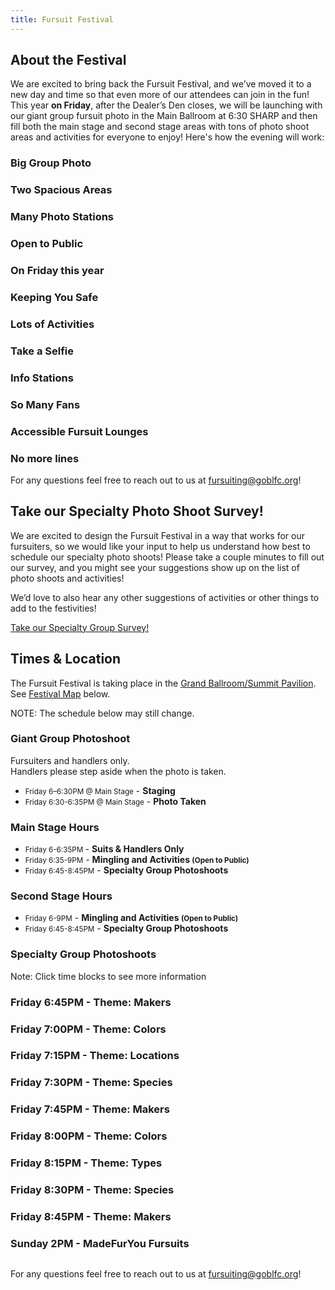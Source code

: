 ```yaml
---
title: Fursuit Festival
---
```

<div class="one_full"><h2><span>About the Festival</span></h2><div class="page-wrapper">
<p>We are excited to bring back the Fursuit Festival, and we’ve moved it to a new day and time so that even more of our attendees can join in the fun! This year <strong>on Friday</strong>, after the Dealer’s Den closes, we will be launching with our giant group fursuit photo in the Main Ballroom at 6:30 SHARP and then fill both the main stage and second stage areas with tons of photo shoot areas and activities for everyone to enjoy! Here's how the evening will work:</p>

<div class="chunk-accordion one_third"><h3 class="accordion-title">Big Group Photo</h3><div class="accordion-content" style="display: none;"><p>The Festival will be Friday evening, from 6:30PM after the giant group fursuit photo, until 9:00PM. Suiters can begin staging at 6:00PM in the main ballroom, but there won’t be any special fursuit tag giveaways so there’s no need to fall in line – just show up!</p>
</div></div>

<div class="chunk-accordion one_third"><h3 class="accordion-title">Two Spacious Areas</h3><div class="accordion-content" style="display: none;"><p>Photo shoot and activity areas will be available in BOTH the main stage and second stage areas on the main level of the Grand Sierra Resort. That means a whopping SIXTY THOUSAND square feet of space for fursuiters, photographers, and other people to freely wander and mingle!</p>
</div></div>

<div class="chunk-accordion one_third"><h3 class="accordion-title">Many Photo Stations</h3><div class="accordion-content" style="display: none;"><p>There will be EIGHT dedicated photo stations which will have officially scheduled photo shoots taking place, twice the amount of official stations from last year! And the impromptu photo station will be back again this year as well – so even if you’re not on the schedule, you can still get the red carpet treatment! To suggest a photo shoot, <a href="https://goo.gl/forms/SHlIFjsHlklqHYW92" target="_blank"><strong>fill out our survey</strong>.</a><br>
 To get a group photo at the impromptu station, just assemble your group and walk right up!</p>
</div></div>

<div class="chunk-accordion one_third"><h3 class="accordion-title">Open to Public</h3><div class="accordion-content" style="display: none;"><p>After the giant group fursuit photo, the festival begins! Suiters and non-suiters mingle across both rooms, creating lots of great interaction opportunities for fursuiters, which means all the one-on-one interaction time you can get without needing to keep up with a parade line!</p>
</div></div>

<div class="chunk-accordion one_third"><h3 class="accordion-title">On Friday this year</h3><div class="accordion-content" style="display: none;"><p>The Festival will be on <strong>Friday</strong> this year. Group photo will be taken at 6:30pm, after which the festival lasts until 9pm.</p>
</div></div>

<div class="chunk-accordion one_third"><h3 class="accordion-title">Keeping You Safe</h3><div class="accordion-content" style="display: none;"><p>Security will be present around spaces still restricted to con attendees only, such as the fursuit lounge or video game room.</p>
</div></div>

<div class="chunk-accordion one_third"><h3 class="accordion-title">Lots of Activities</h3><div class="accordion-content" style="display: none;"><p>You’ll see a lot of your favorite activities from last year returning, as well as a few new stations to try out. Be sure to stop by all of them to enjoy playing with all of your suiting and non-suiting friends – but please don’t take any props with you!</p>
</div></div>

<div class="chunk-accordion one_third"><h3 class="accordion-title">Take a Selfie</h3><div class="accordion-content" style="display: none;"><p>We’re introducing Selfie Stations this year, where you can borrow our selfie stick! Then, we can tweet out the picture for you to download!</p>
</div></div>

<div class="chunk-accordion one_third"><h3 class="accordion-title">Info Stations</h3><div class="accordion-content" style="display: none;"><p>Not sure of where a photo station is or when a particular photo shoot is happening? There will now be information stations available in the main ballroom, second stage area, and fursuit lounge, that will hold lots of useful information to help you plan your festival schedule! We will also have team members from Con Ops floating around able to answer your questions live, and big paper copies of the photo schedule hung up around the rooms.</p>
</div></div>

<div class="chunk-accordion one_third"><h3 class="accordion-title">So Many Fans</h3><div class="accordion-content" style="display: none;"><p>Powerful fans will be scattered around the Festival, for a quick refresher without having to use the fursuit lounge.</p>
</div></div>

<div class="chunk-accordion one_third"><h3 class="accordion-title">Accessible Fursuit Lounges</h3><div class="accordion-content" style="display: none;"><p>There will be two fursuit lounges available - The main fursuit lounge by second stage, and part of backstage behind main stage will be available as well. But these areas will still be very busy; please keep your visits as brief as you can to make room for others who need it.</p>
</div></div>

<div class="chunk-accordion one_third"><h3 class="accordion-title">No more lines</h3><div class="accordion-content" style="display: none;"><p>This year, we eliminated any reason to form a line: There is no special fursuit tag giveaway. You can mingle in Second Stage if you like until the group photo time. Non-suiters simply mingle in Second Stage until the photo is taken.</p>
</div></div>

<div class="clear"></div>

For any questions feel free to reach out to us at <a href="mailto:fursuiting@goblfc.org">fursuiting@goblfc.org</a>!
<div class="clear"></div></div></div>

<div class="one_full hide"><h2><span>Take our Specialty Photo Shoot Survey!</span></h2><div class="page-wrapper"><p>We are excited to design the Fursuit Festival in a way that works for our fursuiters, so we would like your input to help us understand how best to schedule our specialty photo shoots! Please take a couple minutes to fill out our survey, and you might see your suggestions show up on the list of photo shoots and activities!</p>
<p>We’d love to also hear any other suggestions of activities or other things to add to the festivities!</p>
<p class="textcenter"><a class="button" href="https://goo.gl/forms/SHlIFjsHlklqHYW92" target="_blank">Take our Specialty Group Survey!</a></p>
<div class="clear"></div></div></div>

<div class="one_full textcenter"><h2><span>Times &amp; Location</span></h2><div class="page-wrapper">
<p>The Fursuit Festival is taking place in the <a href="/events/map/">Grand Ballroom/Summit Pavilion</a>. See <a href="https://www.goblfc.org/wp-content/uploads/map-fursuit-festival2017.jpg" target="_blank">Festival Map</a> below.</p>

<p>NOTE: The schedule below may still change.</p>

<div class="one_half textleft"><div class="skivdiv-content"><h3>Giant Group Photoshoot</h3>
<p>Fursuiters and handlers only.<br>Handlers please step aside when the photo is taken.</p>
<ul class="nobull">
<li><small>Friday 6–6:30PM @ Main Stage</small> - <strong>Staging</strong></li>
<li><small>Friday 6:30-6:35PM @ Main Stage</small> - <strong>Photo Taken</strong></li>
</ul>
<h3>Main Stage Hours</h3>
<ul class="nobull">
<li><small>Friday 6-6:35PM </small> - <strong>Suits &amp; Handlers Only</strong></li>
<li><small>Friday 6:35-9PM</small> - <strong>Mingling and Activities <small>(Open to Public)</small></strong></li>
<li><small>Friday 6:45-8:45PM</small> - <strong>Specialty Group Photoshoots</strong></li>
</ul>
<h3>Second Stage Hours</h3>
<ul class="nobull">
<li><small>Friday 6-9PM</small> - <strong>Mingling and Activities <small>(Open to Public)</small></strong></li>
<li><small>Friday 6:45-8:45PM</small> - <strong>Specialty Group Photoshoots</strong></li>
</ul>
<div class="clear"></div></div></div>

<div id="list-photoshoots" class="one_half textleft"><div class="skivdiv-content"><h3>Specialty Group Photoshoots</h3>
<p>Note: Click time blocks to see more information</p>
<div class="chunk-accordion">
<h3 class="accordion-title">Friday 6:45PM - <strong>Theme: Makers</strong></h3>
<div class="accordion-content" style="display: none;">
<ul>
<li>Self Made Fursuits <small>(@ PS01)</small></li>
<li>Arend Studios <small>(@ PS02)</small></li>
<li>Dream Machine <small>(@ PS03)</small></li>
<li>Fursuits by Lacy <small>(@ PS04)</small></li>
<li>DWTA <small>(@ PS06)</small></li>
<li>Sparkle Kreations <small>(@ PS07)</small></li>
<li>Beastcub Creations <small>(@ PS08)</small></li>
</ul>
</div>
</div>
<div class="chunk-accordion">
<h3 class="accordion-title">Friday 7:00PM - <strong>Theme: Colors</strong></h3>
<div class="accordion-content" style="display: none;">
<ul>
<li>Green <small>(@ PS01)</small></li>
<li>Blue <small>(@ PS02)</small></li>
<li>Red <small>(@ PS03)</small></li>
<li>Orange <small>(@ PS04)</small></li>
<li>Purple <small>(@ PS06)</small></li>
<li>Yellow <small>(@ PS07)</small></li>
<li>Pink <small>(@ PS08)</small></li>
</ul>
</div>
</div>
<div class="chunk-accordion">
<h3 class="accordion-title">Friday 7:15PM - <strong>Theme: Locations</strong></h3>
<div class="accordion-content" style="display: none;">
<ul>
<li>Four Corners Furs (AZ, UT, CO, WY) <small>(@ PS01)</small></li>
<li>PacNW Furs <small>(@ PS02)</small></li>
<li>Trans-Pacific Furs <small>(@ PS03)</small></li>
<li>Trans-Atlantic Furs <small>(@ PS04)</small></li>
<li>California Furs <small>(@ PS05)</small></li>
<li>Canadian Furs <small>(@ PS06)</small></li>
<li>Latin America &amp; South America Furs <small>(@ PS07)</small></li>
<li>Nevada Furs <small>(@ PS08)</small></li>
</ul>
</div>
</div>
<div class="chunk-accordion">
<h3 class="accordion-title">Friday 7:30PM - <strong>Theme: Species</strong></h3>
<div class="accordion-content" style="display: none;">
<ul>
<li>Wolves <small>(@ PS01)</small></li>
<li>Huskies <small>(@ PS02)</small></li>
<li>Big/Wild Cats <small>(@ PS03)</small></li>
<li>Housecats <small>(@ PS04)</small></li>
<li>Monsters <small>(@ PS05)</small></li>
<li>Rabbits &amp; Rodents <small>(@ PS06)</small></li>
<li>Skunks <small>(@ PS07)</small></li>
<li>Otters <small>(@ PS08)</small></li>
</ul>
</div>
</div>
<div class="chunk-accordion">
<h3 class="accordion-title">Friday 7:45PM - <strong>Theme: Makers</strong></h3>
<div class="accordion-content" style="display: none;">
<ul>
<li>Jill Costumes <small>(@ PS01)</small></li>
<li>Don't Hug Cacti <small>(@ PS02)</small></li>
<li>ByCats4Cats <small>(@ PS03)</small></li>
<li>FurrHappens <small>(@ PS04)</small></li>
<li>More Fur Less <small>(@ PS05)</small></li>
<li>Dandylions LLC <small>(@ PS06)</small></li>
<li>Crystumes <small>(@ PS07)</small></li>
<li>Twinky Arts <small>(@ PS08)</small></li>
</ul>
</div>
</div>
<div class="chunk-accordion">
<h3 class="accordion-title">Friday 8:00PM - <strong>Theme: Colors</strong></h3>
<div class="accordion-content" style="display: none;">
<ul>
<li>Grey <small>(@ PS01)</small></li>
<li>Brown <small>(@ PS02)</small></li>
<li>Black <small>(@ PS03)</small></li>
<li>White <small>(@ PS04)</small></li>
<li>Neon <small>(@ PS05)</small></li>
<li>Peach <small>(@ PS06)</small></li>
<li>Rainbow <small>(@ PS07)</small></li>
</ul>
</div>
</div>
<div class="chunk-accordion">
<h3 class="accordion-title">Friday 8:15PM - <strong>Theme: Types</strong></h3>
<div class="accordion-content" style="display: none;">
<ul>
<li>Plush <small>(@ PS01)</small></li>
<li>Sexy <small>(@ PS02)</small></li>
<li>Grumpy <small>(@ PS03)</small></li>
<li>Hypno <small>(@ PS04)</small></li>
<li>Super Toony <small>(@ PS05)</small></li>
<li>Super Realistic <small>(@ PS06)</small></li>
<li>Quad Suits <small>(@ PS07)</small></li>
<li>Japanese/Anime Suits <small>(@ PS08)</small></li>
</ul>
</div>
</div>
<div class="chunk-accordion">
<h3 class="accordion-title">Friday 8:30PM - <strong>Theme: Species</strong></h3>
<div class="accordion-content" style="display: none;">
<ul>
<li>German Shepherds &amp; Dobermans <small>(@ PS01)</small></li>
<li>Avian &amp; other Winged <small>(@ PS02)</small></li>
<li>Foxes <small>(@ PS03)</small></li>
<li>Hooved <small>(@ PS04)</small></li>
<li>Dutch Angel Dragon <small>(@ PS05)</small></li>
<li>Reptiles, Dinos &amp; Dragons <small>(@ PS06)</small></li>
<li>Bears, Pandas, &amp; Red Pandas <small>(@ PS07)</small></li>
<li>Raccoons <small>(@ PS08)</small></li>
</ul>
</div>
</div>
<div class="chunk-accordion">
<h3 class="accordion-title">Friday 8:45PM - <strong>Theme: Makers</strong></h3>
<div class="accordion-content" style="display: none;">
<ul>
<li>KodiMade <small>(@ PS01)</small></li>
<li>Roofur <small>(@ PS02)</small></li>
<li>TunnySaysIDK <small>(@ PS03)</small></li>
<li>Komickrazi <small>(@ PS04)</small></li>
<li>OneFurAll <small>(@ PS05)</small></li>
<li>Mixed Candy <small>(@ PS06)</small></li>
<li>Kilcodo Costumes <small>(@ PS07)</small></li>
<li>LemonBrat <small>(@ PS08)</small></li>
</ul>
</div>
</div>
<div class="chunk-accordion">
<h3 class="accordion-title">Sunday 2PM - <strong>MadeFurYou Fursuits</strong></h3>
<div class="accordion-content" style="display: none;">
<p>MadeFurYou is having a special photo shoot. They will meet at Singha’s Photo Booth and will proceed as a group to the photoshoot location (nearby). Singha will be taking the photo(s). For more information, <a href="https://mfy.pw/blfc2017/" target="_blank">click here</a>.</p>
</div>
</div>
<div class="clear"></div></div></div>
<div class="clear"></div>
</div>

<a href="https://www.goblfc.org/wp-content/uploads/map-fursuit-festival2017-v2.jpg" target="_blank"><img src="https://www.goblfc.org/wp-content/uploads/map-fursuit-festival2017-v2-1024x651.jpg" alt="" class="aligncenter size-large wp-image-1986" srcset="https://www.goblfc.org/wp-content/uploads/map-fursuit-festival2017-v2-1024x651.jpg 1024w, https://www.goblfc.org/wp-content/uploads/map-fursuit-festival2017-v2-512x325.jpg 512w, https://www.goblfc.org/wp-content/uploads/map-fursuit-festival2017-v2-768x488.jpg 768w" sizes="(max-width: 1024px) 100vw, 1024px"></a>

For any questions feel free to reach out to us at <a href="mailto:fursuiting@goblfc.org">fursuiting@goblfc.org</a>!
<div class="clear"></div></div>